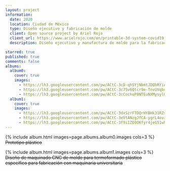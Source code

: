 ```yaml
---
layout: project
information:
  date: 2020
  location: Ciudad de México
  type: Diseño ejecutivo y fabricación de molde
  client: Open source project by Ariel Rojo
  client_url: https://www.arielrojo.com/en/printable-3d-system-covid19
  description: Diseño ejecutivo y manufactura de molde para la fabricación de la mascarilla auxiliar respiratoria diseñada por Ariel Rojo

starred: true
published: true
comments: false
albums:
  album0:
    cover: true
    images:
      - https://lh3.googleusercontent.com/pw/ACtC-3cD-qhSYjNbmtJDQbRYiADeimXCqlfNl4fxAhnD8dCM3oMtL3oK8-zj_-sYEweLFMWpjc_96W-jWaK-jWmOx4VvVBXSgvECfEXhngxYZbWyUVsx_gXJdKjA5xAAEZVcpqmZhAP54GdrutNjEjvA0hJesg=w1086-h706-no?authuser=1
      - https://lh3.googleusercontent.com/pw/ACtC-3c75v6Qtcr9e-TnvUVqbqV0DFM0qHr6bQA9NqgDb7jjOQvGLUJTJuTCWOGeetfkuEcooQqntVw_i8OLIG2pgzJo6_45wnATQm3aPHxpRqtFLRqCFcPY-voUfDdiUse071Wm62mzS47TLE3gFEg5_c2Gxg=w764-h1018-no?authuser=1
      - https://lh3.googleusercontent.com/pw/ACtC-3cCochoP8NTEuNXMysylQq8roXX351rC89JVQWGHNy8xVWNHTUJIGTt_ZQXIMkQsrx73OzpRpn_RLOjcY8tMfwwndh6p1i1bhDD6Fv9qLIZ_wkL0AJkColI4KVXWbFkt263nrm4y36sJXrA2VDC0H4T6g=w1192-h717-no?authuser=1
  album1:
    cover: true
    images:
      - https://lh3.googleusercontent.com/pw/ACtC-3dxSzrFTDQrHYBHk31RZsW16E5S-qbgQ_RXIyEKcIWbY9GQ_Z5Ynf9J1lDriSGX9sqwp6q_JbOmKhU0NMW4T8pW9m-GP-cMVy538OdjQKbeKvt1mOSGNLcZtKnxDfkcicDwICs2cnuC98r0VNePTBC42w=w1060-h984-no?authuser=1
      - https://lh3.googleusercontent.com/pw/ACtC-3eVtANzgJfCA-ygrL4ovzmEoehYQ7CEO55lEpkKYn7UwN5MjPSmzR0nk-gmtANd0iMxpdaFJ1mUYf-H5Z08bPUoZprfwMxFh4XptvQS10876KasKMc3lh0PHa3yDfCbhOlRiDcZ_7yWftc4A_BN1BMt3g=w446-h576-no?authuser=1
      - https://lh3.googleusercontent.com/pw/ACtC-3f9iIZEOOKfyr4jeG51whX77LKJ7k1fdgYMQki3C9FQoaxlIW_KvYMpGgTOo1j1o0Gr1Ac7hz0YFOegVZKKbkEOxawuJpmr99w4Nu0RNl2I-bXryb4QmzaVscWSag4YHO-VwoAfUvFNEqMhUKOYUmdTGw=w1748-h1018-no?authuser=1
---
```


{% include album.html images=page.albums.album0.images cols=3 %}
~~Prototipo plástico~~

{% include album.html images=page.albums.album1.images cols=3 %}
~~Diseño de maquinado CNC de molde para termoformado plástico especifico para fabricación con maquinaria universitaria~~

<!-- TODO: Agregar archivos para corte en GitHub y mandárselos a Ariel  -->
